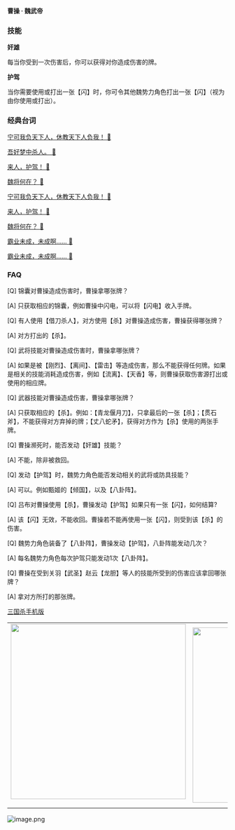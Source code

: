 
#### 曹操 · 魏武帝  

### 技能

**奸雄**

每当你受到一次伤害后，你可以获得对你造成伤害的牌。

**护驾**

当你需要使用或打出一张【闪】时，你可令其他魏势力角色打出一张【闪】（视为由你使用或打出）。

### 经典台词


[宁可我负天下人，休教天下人负我！ 🎵](char_wei001_dub_ability1_1.mp3)

[吾好梦中杀人。 🎵](char_wei001_dub_ability1_2.mp3)

[来人，护驾！ 🎵](char_wei001_dub_ability2_1.mp3)

[魏将何在？ 🎵](char_wei001_dub_ability2_2.mp3)

[宁可我负天下人，休教天下人负我！ 🎵](char_wei001_dub_classic_ability1_1.mp3)

[来人，护驾！ 🎵](char_wei001_dub_classic_ability2_1.mp3)

[魏将何在？ 🎵](char_wei001_dub_classic_ability2_2.mp3)

[霸业未成，未成啊…… 🎵](char_wei001_dub_classic_dead.mp3)

[霸业未成，未成啊…… 🎵](char_wei001_dub_dead.mp3)


### FAQ

[Q] 锦囊对曹操造成伤害时，曹操拿哪张牌？

[A] 只获取相应的锦囊，例如曹操中闪电，可以将【闪电】收入手牌。



[Q] 有人使用【借刀杀人】，对方使用【杀】对曹操造成伤害，曹操获得哪张牌？

[A] 对方打出的【杀】。



[Q] 武将技能对曹操造成伤害时，曹操拿哪张牌？

[A] 如果是被【刚烈】、【离间】、【雷击】等造成伤害，那么不能获得任何牌。如果是相关的技能消耗造成伤害，例如【流离】、【天香】等，则曹操获取伤害源打出或使用的相应牌。



[Q] 武器技能对曹操造成伤害，曹操拿哪张牌？

[A] 只获取相应的【杀】。例如：【青龙偃月刀】，只拿最后的一张【杀】；【贯石斧】，不能获得对方弃掉的牌；【丈八蛇矛】，获得对方作为【杀】使用的两张手牌。



[Q] 曹操濒死时，能否发动【奸雄】技能？

[A] 不能，除非被救回。



[Q] 发动【护驾】时，魏势力角色能否发动相关的武将或防具技能？

[A] 可以。例如甄姬的【倾国】，以及【八卦阵】。



[Q] 吕布对曹操使用【杀】，曹操发动【护驾】如果只有一张【闪】，如何结算?

[A] 该【闪】无效，不能收回。曹操若不能再使用一张【闪】，则受到该【杀】的伤害。



[Q] 魏势力角色装备了【八卦阵】，曹操发动【护驾】，八卦阵能发动几次？

[A] 每名魏势力角色每次护驾只能发动1次【八卦阵】。



[Q] 曹操在受到关羽【武圣】赵云【龙胆】等人的技能所受到的伤害应该拿回哪张牌？

[A] 拿对方所打的那张牌。


 [三国杀手机版](https://apps.apple.com/cn/app/%E4%B8%89%E5%9B%BD%E6%9D%80%E9%97%AE%E9%A2%98%E7%AD%94%E7%96%91/id527602078)
    <div style="text-align: center"><table><tr>
    <td style="text-align: center">
<img src="https://is4-ssl.mzstatic.com/image/thumb/PurpleSource116/v4/1b/38/06/1b380673-fa07-7d70-76af-cc625e8e7894/97f20edf-1616-4b93-9e88-fbaebfe22faf_page-0.jpg/460x0w.webp" height="400">
</td>
<td style="text-align: center">
<img src="https://is5-ssl.mzstatic.com/image/thumb/PurpleSource126/v4/f6/ae/05/f6ae053d-def3-e9be-a991-74954202adad/7a500a3f-0dc0-4c7a-8287-6eed7e11d2b4_page-1.jpg/460x0w.webp" height="400">
</td>
<td style="text-align: center">
<img src="https://is2-ssl.mzstatic.com/image/thumb/PurpleSource126/v4/f3/38/97/f33897de-2a22-ec13-1832-60c35c10fe7c/7fbfdcd6-9f03-45ce-8dc1-bad59b0e5f5d_page-2.jpg/460x0w.webp" height="400">
</td>
<td style="text-align: center">
<img src="https://is2-ssl.mzstatic.com/image/thumb/PurpleSource116/v4/7c/bf/db/7cbfdbb7-8d99-a661-c3a7-bc4e3fdb840a/5e805d5e-b991-4341-bdf6-233a5dd8d703_page-3.jpg/460x0w.webp" height="400">
</td>
</tr>
</table>
</div>
    
 ![image.png](https://s2.loli.net/2022/01/10/Z85EF3hBpvU41oI.png)
